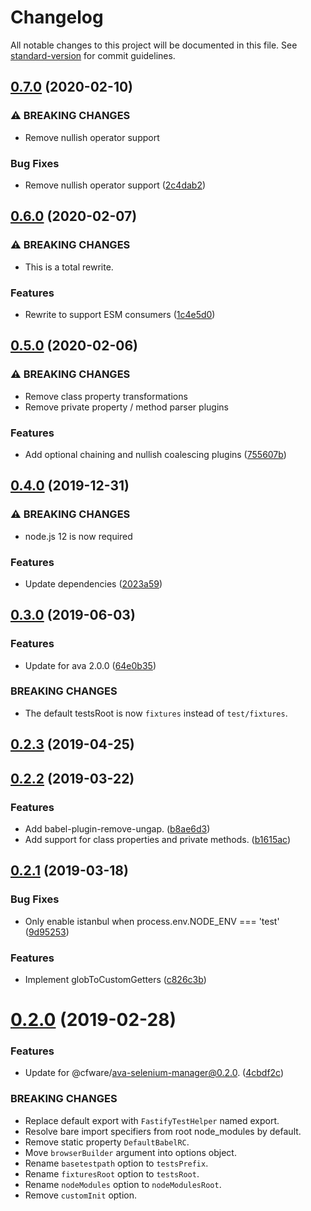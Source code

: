 # Changelog

All notable changes to this project will be documented in this file. See [standard-version](https://github.com/conventional-changelog/standard-version) for commit guidelines.

## [0.7.0](https://github.com/cfware/fastify-test-helper/compare/v0.6.0...v0.7.0) (2020-02-10)


### ⚠ BREAKING CHANGES

* Remove nullish operator support

### Bug Fixes

* Remove nullish operator support ([2c4dab2](https://github.com/cfware/fastify-test-helper/commit/2c4dab243d339c69ae68b34f21c096837ebd8aa4))

## [0.6.0](https://github.com/cfware/fastify-test-helper/compare/v0.5.0...v0.6.0) (2020-02-07)


### ⚠ BREAKING CHANGES

* This is a total rewrite.

### Features

* Rewrite to support ESM consumers ([1c4e5d0](https://github.com/cfware/fastify-test-helper/commit/1c4e5d0d00c30d7e97e8a1dac8cf5895bd609a4f))

## [0.5.0](https://github.com/cfware/fastify-test-helper/compare/v0.4.0...v0.5.0) (2020-02-06)


### ⚠ BREAKING CHANGES

* Remove class property transformations
* Remove private property / method parser plugins

### Features

* Add optional chaining and nullish coalescing plugins ([755607b](https://github.com/cfware/fastify-test-helper/commit/755607bf893dd751113c1d741cd3ea733b87b913))

## [0.4.0](https://github.com/cfware/fastify-test-helper/compare/v0.3.0...v0.4.0) (2019-12-31)


### ⚠ BREAKING CHANGES

* node.js 12 is now required

### Features

* Update dependencies ([2023a59](https://github.com/cfware/fastify-test-helper/commit/2023a59dac0d0286e612b91374ff3cd74b51d7fd))

## [0.3.0](https://github.com/cfware/fastify-test-helper/compare/v0.2.3...v0.3.0) (2019-06-03)


### Features

* Update for ava 2.0.0 ([64e0b35](https://github.com/cfware/fastify-test-helper/commit/64e0b35))


### BREAKING CHANGES

* The default testsRoot is now `fixtures` instead of
`test/fixtures`.



## [0.2.3](https://github.com/cfware/fastify-test-helper/compare/v0.2.2...v0.2.3) (2019-04-25)



## [0.2.2](https://github.com/cfware/fastify-test-helper/compare/v0.2.1...v0.2.2) (2019-03-22)


### Features

* Add babel-plugin-remove-ungap. ([b8ae6d3](https://github.com/cfware/fastify-test-helper/commit/b8ae6d3))
* Add support for class properties and private methods. ([b1615ac](https://github.com/cfware/fastify-test-helper/commit/b1615ac))



## [0.2.1](https://github.com/cfware/fastify-test-helper/compare/v0.2.0...v0.2.1) (2019-03-18)


### Bug Fixes

* Only enable istanbul when process.env.NODE_ENV === 'test' ([9d95253](https://github.com/cfware/fastify-test-helper/commit/9d95253))


### Features

* Implement globToCustomGetters ([c826c3b](https://github.com/cfware/fastify-test-helper/commit/c826c3b))



# [0.2.0](https://github.com/cfware/fastify-test-helper/compare/v0.1.0...v0.2.0) (2019-02-28)


### Features

* Update for @cfware/ava-selenium-manager@0.2.0. ([4cbdf2c](https://github.com/cfware/fastify-test-helper/commit/4cbdf2c))


### BREAKING CHANGES

* Replace default export with `FastifyTestHelper` named
export.
* Resolve bare import specifiers from root node_modules
by default.
* Remove static property `DefaultBabelRC`.
* Move `browserBuilder` argument into options object.
* Rename `basetestpath` option to `testsPrefix`.
* Rename `fixturesRoot` option to `testsRoot`.
* Rename `nodeModules` option to `nodeModulesRoot`.
* Remove `customInit` option.
